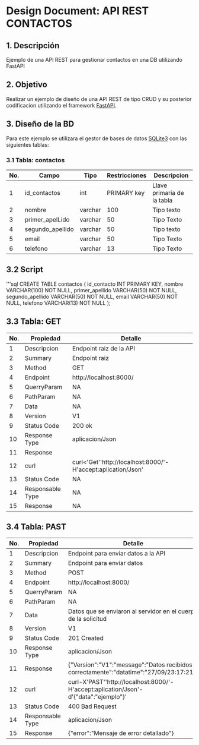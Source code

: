 # Design Document: API REST CONTACTOS

## 1. Descripción
Ejemplo de una API REST para gestionar contactos  en una DB utilizando FastAPI

## 2. Objetivo
Realizar un ejemplo de diseño de una API REST de tipo CRUD y su posterior codificacion utilizando el framework [FastAPI](https://fastapi.tiangolo.com/).

## 3. Diseño de la BD
Para este ejemplo se utilizara el gestor de bases de datos [SQLite3](https://www.sqlite.org/index.html) con las siguientes tablas:

### 3.1 Tabla: contactos
|No.|Campo|Tipo|Restricciones|Descripcion|
|--|--|--|--|--|
|1|id_contactos|int|PRIMARY key|Llave primaria de la tabla|
|2|nombre|varchar|100|Tipo texto|
|3|primer_apelLido|varchar|50|Tipo Texto|
|4|segundo_apellido|varchar|50|Tipo texto|
|5|email|varchar|50|Tipo Texto|
|6|telefono|varchar|13|Tipo Texto|

## 3.2 Script
'''sql
CREATE TABLE contactos (
    id_contacto INT PRIMARY KEY,
    nombre VARCHAR(100) NOT NULL,
    primer_apellido VARCHAR(50) NOT NULL,
    segundo_apellido VARCHAR(50) NOT NULL,
    email VARCHAR(50) NOT NULL,
    telefono VARCHAR(13) NOT NULL
);

## 3.3 Tabla: GET
|No.|Propiedad|Detalle|
|--|--|--|
|1|Descripcion|Endpoint raiz de la API|
|2|Summary|Endpoint raiz|
|3|Method|GET|
|4|Endpoint|http://localhost:8000/|
|5|QuerryParam|NA|
|6|PathParam|NA|
|7|Data|NA|
|8|Version|V1|
|9|Status Code|200 ok|
|10|Response Type|aplicacion/Json|
|11|Response||
|12|curl|curl<'Get''http://localhost:8000/'-H'accept:aplication/Json'|
|13|Status Code|NA|
|14|Responsable Type|NA|
|15|Response|NA|

## 3.4 Tabla: PAST
|No.|Propiedad|Detalle|
|--|--|--|
|1|Descripcion|Endpoint para enviar datos a la API|
|2|Summary|Endpoint para enviar datos|
|3|Method|POST|
|4|Endpoint|http://localhost:8000/|
|5|QuerryParam|NA|
|6|PathParam|NA|
|7|Data|Datos que se enviaron al servidor en el cuerpo de la solicitud|
|8|Version|V1|
|9|Status Code|201 Created|
|10|Response Type|aplicacion/Json|
|11|Response|{"Version":"V1":"message":"Datos recibidos correctamente":"datatime":"27/09/23:17:21"}|
|12|curl|curl-X'PAST''http://localhost:8000/'-H'accept:aplication/Json'-d'{"data":"ejemplo"}'|
|13|Status Code|400 Bad Request|
|14|Responsable Type|aplicacion/Json|
|15|Response|{"error":"Mensaje de error detallado"}|
